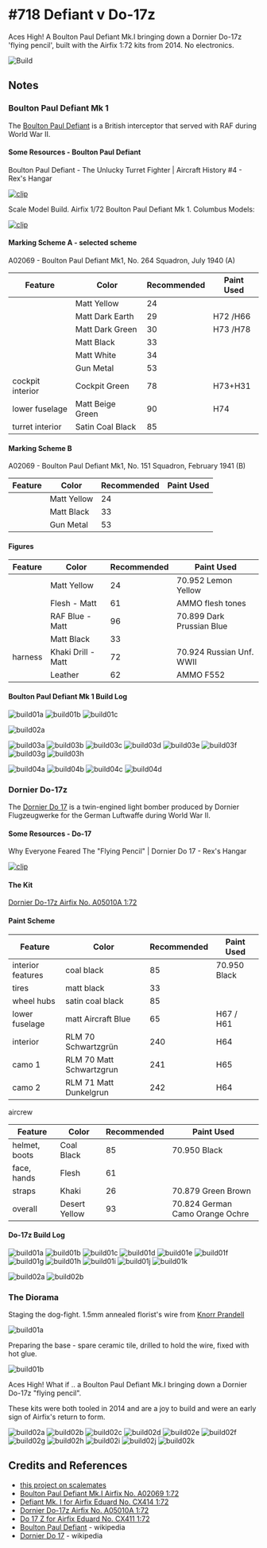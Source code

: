 # #718 Defiant v Do-17z

Aces High! A Boulton Paul Defiant Mk.I bringing down a Dornier Do-17z 'flying pencil', built with the Airfix 1:72 kits from 2014. No electronics.

![Build](./assets/DefiantMkIvDo17z_build.jpg?raw=true)

## Notes

### Boulton Paul Defiant Mk 1

The [Boulton Paul Defiant](https://en.wikipedia.org/wiki/Boulton_Paul_Defiant) is a British interceptor that served with RAF during World War II.

#### Some Resources - Boulton Paul Defiant

Boulton Paul Defiant - The Unlucky Turret Fighter | Aircraft History #4 - Rex's Hangar

[![clip](https://img.youtube.com/vi/aIKMAujFfiQ/0.jpg)](https://www.youtube.com/watch?v=aIKMAujFfiQ)

Scale Model Build. Airfix 1/72 Boulton Paul Defiant Mk 1. Columbus Models:

[![clip](https://img.youtube.com/vi/7d2_EwJiZz4/0.jpg)](https://www.youtube.com/watch?v=7d2_EwJiZz4)

#### Marking Scheme A - selected scheme

A02069 - Boulton Paul Defiant Mk1, No. 264 Squadron, July 1940 (A)

| Feature               | Color                | Recommended | Paint Used |
|-----------------------|----------------------|-------------|------------|
|                       | Matt Yellow          | 24            |          |
|                       | Matt Dark Earth      | 29            | H72 /H66  |
|                       | Matt Dark Green      | 30            | H73 /H78  |
|                       | Matt Black           | 33            |          |
|                       | Matt White           | 34            |          |
|                       | Gun Metal            | 53            |          |
| cockpit interior      | Cockpit Green        | 78            | H73+H31  |
| lower fuselage        | Matt Beige Green     | 90            | H74      |
| turret interior       | Satin Coal Black     | 85            |          |

#### Marking Scheme B

A02069 - Boulton Paul Defiant Mk1, No. 151 Squadron, February 1941 (B)

| Feature               | Color                | Recommended | Paint Used |
|-----------------------|----------------------|-------------|------------|
|                       | Matt Yellow          | 24  | |
|                       | Matt Black           | 33  | |
|                       | Gun Metal            | 53  | |

#### Figures

| Feature               | Color                | Recommended | Paint Used |
|-----------------------|----------------------|-------------|------------|
|                       | Matt Yellow          | 24          | 70.952 Lemon Yellow |
|                       | Flesh - Matt         | 61          | AMMO flesh tones  |
|                       | RAF Blue - Matt      | 96          | 70.899 Dark Prussian Blue |
|                       | Matt Black           | 33          | |
| harness               | Khaki Drill - Matt   | 72          | 70.924 Russian Unf. WWII |
|                       | Leather              | 62          | AMMO F552 |

#### Boulton Paul Defiant Mk 1 Build Log

![build01a](./assets/defiant/build01a.jpg?raw=true)
![build01b](./assets/defiant/build01b.jpg?raw=true)
![build01c](./assets/defiant/build01c.jpg?raw=true)

![build02a](./assets/defiant/build01a.jpg?raw=true)

![build03a](./assets/defiant/build03a.jpg?raw=true)
![build03b](./assets/defiant/build03b.jpg?raw=true)
![build03c](./assets/defiant/build03c.jpg?raw=true)
![build03d](./assets/defiant/build03d.jpg?raw=true)
![build03e](./assets/defiant/build03e.jpg?raw=true)
![build03f](./assets/defiant/build03f.jpg?raw=true)
![build03g](./assets/defiant/build03g.jpg?raw=true)
![build03h](./assets/defiant/build03h.jpg?raw=true)

![build04a](./assets/defiant/build04a.jpg?raw=true)
![build04b](./assets/defiant/build04b.jpg?raw=true)
![build04c](./assets/defiant/build04c.jpg?raw=true)
![build04d](./assets/defiant/build04d.jpg?raw=true)

### Dornier Do-17z

The [Dornier Do 17](https://en.wikipedia.org/wiki/Dornier_Do_17) is a twin-engined light bomber produced by Dornier Flugzeugwerke for the German Luftwaffe during World War II.

#### Some Resources - Do-17

Why Everyone Feared The "Flying Pencil" | Dornier Do 17 - Rex's Hangar

[![clip](https://img.youtube.com/vi/grvkSRGIFu8/0.jpg)](https://www.youtube.com/watch?v=grvkSRGIFu8)

#### The Kit

[Dornier Do-17z Airfix No. A05010A 1:72](https://www.scalemates.com/kits/airfix-a05010a-dornier-do-17z--1396804)

#### Paint Scheme

| Feature               | Color                    | Recommended | Paint Used   |
|-----------------------|--------------------------|-------------|--------------|
| interior features     | coal black               | 85          | 70.950 Black |
| tires                 | matt black               | 33          |              |
| wheel hubs            | satin coal black         | 85          |              |
| lower fuselage        | matt Aircraft Blue       | 65          | H67 / H61    |
| interior              | RLM 70 Schwartzgrün      | 240         | H64          |
| camo 1                | RLM 70 Matt Schwartzgrun | 241         | H65          |
| camo 2                | RLM 71 Matt Dunkelgrun   | 242         | H64          |

aircrew

| Feature               | Color                | Recommended | Paint Used |
|-----------------------|----------------------|-------------|------------|
| helmet, boots         | Coal Black           |  85           | 70.950 Black           |
| face, hands           | Flesh                |  61           |            |
| straps                | Khaki                |  26           | 70.879 Green Brown           |
| overall               | Desert Yellow        |  93           | 70.824 German Camo Orange Ochre           |

#### Do-17z Build Log

![build01a](./assets/do17z/build01a.jpg?raw=true)
![build01b](./assets/do17z/build01b.jpg?raw=true)
![build01c](./assets/do17z/build01c.jpg?raw=true)
![build01d](./assets/do17z/build01d.jpg?raw=true)
![build01e](./assets/do17z/build01e.jpg?raw=true)
![build01f](./assets/do17z/build01f.jpg?raw=true)
![build01g](./assets/do17z/build01g.jpg?raw=true)
![build01h](./assets/do17z/build01h.jpg?raw=true)
![build01i](./assets/do17z/build01i.jpg?raw=true)
![build01j](./assets/do17z/build01j.jpg?raw=true)
![build01k](./assets/do17z/build01k.jpg?raw=true)

![build02a](./assets/do17z/build02a.jpg?raw=true)
![build02b](./assets/do17z/build02b.jpg?raw=true)

### The Diorama

Staging the dog-fight. 1.5mm annealed florist's wire from [Knorr Prandell](https://www.knorrprandell.com)

![build01a](./assets/dio/build01a.jpg?raw=true)

Preparing the base - spare ceramic tile, drilled to hold the wire, fixed with hot glue.

![build01b](./assets/dio/build01b.jpg?raw=true)

Aces High! What if .. a Boulton Paul Defiant Mk.I bringing down a Dornier Do-17z "flying pencil".

These kits were both tooled in 2014 and are a joy to build and were an early sign of Airfix's return to form.

![build02a](./assets/dio/build02a.jpg?raw=true)
![build02b](./assets/dio/build02b.jpg?raw=true)
![build02c](./assets/dio/build02c.jpg?raw=true)
![build02d](./assets/dio/build02d.jpg?raw=true)
![build02e](./assets/dio/build02e.jpg?raw=true)
![build02f](./assets/dio/build02f.jpg?raw=true)
![build02g](./assets/dio/build02g.jpg?raw=true)
![build02h](./assets/dio/build02h.jpg?raw=true)
![build02i](./assets/dio/build02i.jpg?raw=true)
![build02j](./assets/dio/build02j.jpg?raw=true)
![build02k](./assets/dio/build02k.jpg?raw=true)

## Credits and References

* [this project on scalemates](https://www.scalemates.com/profiles/mate.php?id=74137&p=projects&project=140044)
* [Boulton Paul Defiant Mk.I Airfix No. A02069 1:72](https://www.scalemates.com/kits/airfix-a02069-boulton-paul-defiant-mki--636182)
* [Defiant Mk. I for Airfix Eduard No. CX414 1:72](https://www.scalemates.com/kits/eduard-cx414-defiant-mk-i--943106)
* [Dornier Do-17z Airfix No. A05010A 1:72](https://www.scalemates.com/kits/airfix-a05010a-dornier-do-17z--1396804)
* [Do 17 Z for Airfix Eduard No. CX411 1:72](https://www.scalemates.com/kits/eduard-cx411-do-17-z--940535)
* [Boulton Paul Defiant](https://en.wikipedia.org/wiki/Boulton_Paul_Defiant) - wikipedia
* [Dornier Do 17](https://en.wikipedia.org/wiki/Dornier_Do_17) - wikipedia

